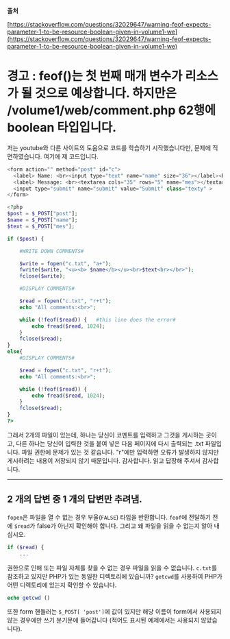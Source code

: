 **출처**

[https://stackoverflow.com/questions/32029647/warning-feof-expects-parameter-1-to-be-resource-boolean-given-in-volume1-we](https://stackoverflow.com/questions/32029647/warning-feof-expects-parameter-1-to-be-resource-boolean-given-in-volume1-we)

# 경고 : feof()는 첫 번째 매개 변수가 리소스가 될 것으로 예상합니다. 하지만은 /volume1/web/comment.php 62행에 boolean 타입입니다.

저는 youtube와 다른 사이트의 도움으로 코드를 학습하기 시작했습니다만, 문제에 직면하였습니다. 여기에 제 코드입니다.

```php
<form action="" method="post" id="c">
  <label> Name: <br><input type="text" name="name" size="36"></label><br></br>
  <label> Message: <br><textarea cols="35" rows="5" name="mes"></textarea></label><br></br>
  <input type="submit" name="submit" value="Submit" class="texty" >
</form>

<?php
$post = $_POST["post"];
$name = $_POST["name"];
$text = $_POST["mes"];

if ($post) {

    #WRITE DOWN COMMENTS#

    $write = fopen("c.txt", "a+");
    fwrite($write, "<u><b> $name</b></u><br>$text<br></br>");
    fclose($write);

    #DISPLAY COMMENTS#

    $read = fopen("c.txt", "r+t");
    echo "All comments:<br>";

    while (!feof($read)) {   #this line does the error#
        echo fread($read, 1024);
    }
    fclose($read);
}
else{
    #DISPLAY COMMENTS#

    $read = fopen("c.txt", "r+t");
    echo "All comments:<br>";

    while (!feof($read)) {
        echo fread($read, 1024);
    }
    fclose($read);
}
?>
```

그래서 2개의 파일이 있는데, 하나는 당신이 코멘트를 입력하고 그것을 게시하는 곳이고, 다른 하나는 당신이 입력한 것을 붙여 넣은 다음 페이지에 다시 출력되는 .txt 파일입니다. 파일 권한에 문제가 있는 것 같습니다. "r"에만 입력하면 오류가 발생하지 않지만 게시하려는 내용이 저장되지 않기 때문입니다. 감사합니다. 읽고 답장해 주셔서 감사합니다.

---

## 2 개의 답변 중 1 개의 답변만 추려냄.

`fopen`은 파일을 열 수 없는 경우 부울(`FALSE`) 타입을 반환합니다. `feof`에 전달하기 전에 `$read`가 false가 아닌지 확인해야 합니다. 그리고 왜 파일을 읽을 수 없는지 알아 내십시오.

```php
if ($read) {
    ...
```

권한으로 인해 또는 파일 자체를 찾을 수 없는 경우 파일을 읽을 수 없습니다. `c.txt`를 참조하고 있지만 PHP가 있는 동일한 디렉토리에 있습니까? `getcwd`를 사용하여 PHP가 어떤 디렉토리에 있는지 확인할 수 있습니다.

```php
echo getcwd ()
```

또한 form 핸들러는 `$_POST[ 'post']`에 값이 있지만 해당 이름이 form에서 사용되지 않는 경우에만 쓰기 분기문에 들어갑니다 (적어도 표시된 예제에서는 사용되지 않았습니다).
